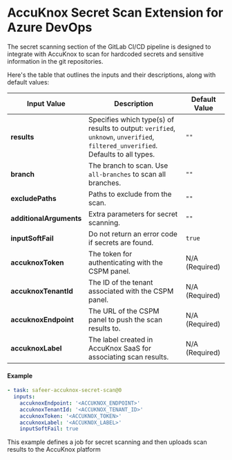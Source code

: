 # AccuKnox Secret Scan Extension for Azure DevOps

The secret scanning section of the GitLab CI/CD pipeline is designed to integrate with AccuKnox to scan for hardcoded secrets and sensitive information in the git repositories.

Here's the table that outlines the inputs and their descriptions, along with default values:

| **Input Value**         | **Description**                                                                                     | **Default Value**                  |
| ------------------------ | --------------------------------------------------------------------------------------------------- | ---------------------------------- |
| **results**             | Specifies which type(s) of results to output: `verified`, `unknown`, `unverified`, `filtered_unverified`. Defaults to all types. | `""`                               |
| **branch**              | The branch to scan. Use `all-branches` to scan all branches.                                        | `""`                               |
| **excludePaths**       | Paths to exclude from the scan.                                                                     | `""`                               |
| **additionalArguments**| Extra parameters for secret scanning.                                                               | `""`                               |
| **inputSoftFail**     | Do not return an error code if secrets are found.                                                   | `true`                             |
| **accuknoxToken**      | The token for authenticating with the CSPM panel.                                                   | N/A (Required)                     |
| **accuknoxTenantId**     | The ID of the tenant associated with the CSPM panel.                                                | N/A (Required)                     |
| **accuknoxEndpoint**   | The URL of the CSPM panel to push the scan results to.                                              | N/A (Required)           |
| **accuknoxLabel**      | The label created in AccuKnox SaaS for associating scan results.                                     | N/A (Required)                     |

#### Example

```yaml
- task: safeer-accuknox-secret-scan@0
  inputs:
    accuknoxEndpoint: '<ACCUKNOX_ENDPOINT>'
    accuknoxTenantId: '<ACCUKNOX_TENANT_ID>'
    accuknoxToken: '<ACCUKNOX_TOKEN>'
    accuknoxLabel: '<ACCUKNOX_LABEL>'
    inputSoftFail: true
```

This example defines a job for secret scanning and then uploads scan results to the AccuKnox platform